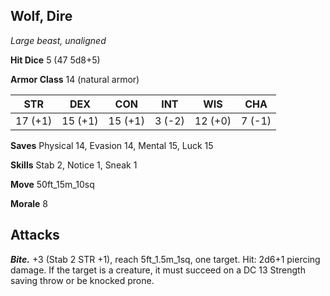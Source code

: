 ## Wolf, Dire

*Large beast, unaligned*

**Hit Dice** 5 (47 5d8+5)

**Armor Class** 14 (natural armor)

| STR     | DEX     | CON     | INT     | WIS     | CHA     |
|---------|---------|---------|---------|---------|---------|
| 17 (+1) | 15 (+1) | 15 (+1) |  3 (-2) | 12 (+0) |  7 (-1) |

**Saves** Physical 14, Evasion 14, Mental 15, Luck 15

**Skills** Stab 2, Notice 1, Sneak 1

**Move** 50ft_15m_10sq

**Morale** 8

## Attacks

***Bite.*** +3 (Stab 2 STR +1), reach 5ft_1.5m_1sq, one target. Hit: 2d6+1 piercing damage. If the target is a creature, it must succeed on a DC 13 Strength saving throw or be knocked prone.

